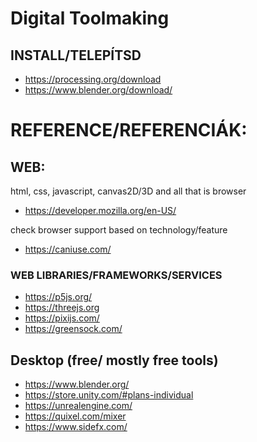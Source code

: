 # Digital Toolmaking

## INSTALL/TELEPÍTSD
- https://processing.org/download
- https://www.blender.org/download/

# REFERENCE/REFERENCIÁK:

## WEB: 

html, css, javascript, canvas2D/3D and all that is browser

- https://developer.mozilla.org/en-US/

check browser support based on technology/feature

- https://caniuse.com/

### WEB LIBRARIES/FRAMEWORKS/SERVICES

- https://p5js.org/
- https://threejs.org
- https://pixijs.com/
- https://greensock.com/

## Desktop (free/ mostly free tools)

- https://www.blender.org/
- https://store.unity.com/#plans-individual
- https://unrealengine.com/
- https://quixel.com/mixer
- https://www.sidefx.com/
